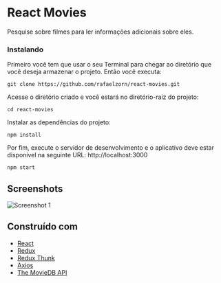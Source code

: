 # React Movies

Pesquise sobre filmes para ler informações adicionais sobre eles.

### Instalando

Primeiro você tem que usar o seu Terminal para chegar ao diretório que você deseja armazenar o projeto. Então você executa:

```
git clone https://github.com/rafaelzorn/react-movies.git
```

Acesse o diretório criado e você estará no diretório-raiz do projeto:

```
cd react-movies
```

Instalar as dependências do projeto:

```
npm install
````

Por fim, execute o servidor de desenvolvimento e o aplicativo deve estar disponível na seguinte URL: http://localhost:3000

```
npm start
```

## Screenshots

![Screenshot 1](https://image.ibb.co/cS9A2S/image.png)

## Construído com

* [React](https://reactjs.org/)
* [Redux](https://redux.js.org)
* [Redux Thunk](https://github.com/gaearon/redux-thunk)
* [Axios](https://github.com/axios/axios)
* [The MovieDB API](https://www.themoviedb.org/documentation/api)